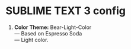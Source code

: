 # SUBLIME TEXT 3 config

1. **Color Theme:** Bear-Light-Color <br>
	— Based on Espresso Soda <br>
	— Light color.











